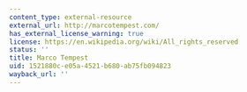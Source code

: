 ```yaml
---
content_type: external-resource
external_url: http://marcotempest.com/
has_external_license_warning: true
license: https://en.wikipedia.org/wiki/All_rights_reserved
status: ''
title: Marco Tempest
uid: 1521880c-e05a-4521-b680-ab75fb094823
wayback_url: ''
---
```

